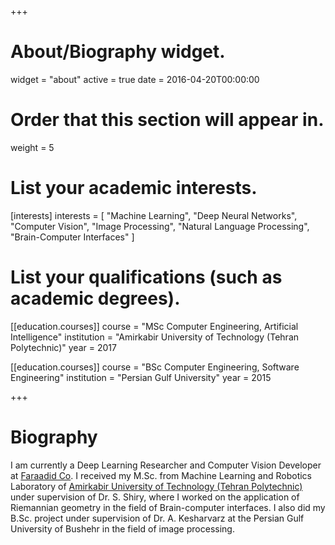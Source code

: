 +++
# About/Biography widget.
widget = "about"
active = true
date = 2016-04-20T00:00:00

# Order that this section will appear in.
weight = 5

# List your academic interests.
[interests]
  interests = [
"Machine Learning", "Deep Neural Networks", "Computer Vision", "Image Processing", "Natural Language Processing", "Brain-Computer Interfaces"
  ]

# List your qualifications (such as academic degrees).
[[education.courses]]
  course = "MSc Computer Engineering, Artificial Intelligence"
  institution = "Amirkabir University of Technology (Tehran Polytechnic)"
  year = 2017

[[education.courses]]
  course = "BSc Computer Engineering, Software Engineering"
  institution = "Persian Gulf University"
  year = 2015
 
+++

# Biography

I am currently a Deep Learning Researcher and Computer Vision Developer at [Faraadid Co](http://www.faraadid.com/VisitorPages/default.aspx?itemid=3). I received my M.Sc. from Machine Learning and Robotics Laboratory of [Amirkabir University of Technology (Tehran Polytechnic)](http://aut.ac.ir/aut/) under supervision of Dr. S. Shiry, where I worked on the application of Riemannian geometry in the field of Brain-computer interfaces. I also did my B.Sc. project under supervision of Dr. A. Kesharvarz at the Persian Gulf University of Bushehr in the field of image processing.